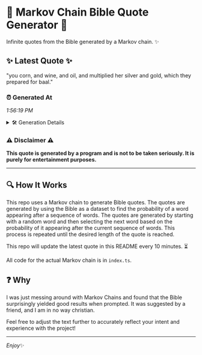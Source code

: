 # 📖 Markov Chain Bible Quote Generator 📖

Infinite quotes from the Bible generated by a Markov chain. ✨

## ✨ Latest Quote ✨
"you corn, and wine, and oil, and multiplied her silver and gold, which they prepared for baal."

### ⏰ Generated At
*1:56:19 PM*

<details>
    <summary>🛠️ Generation Details</summary>
    <p>
        <strong>🌱 Seed:</strong> you<br>
        <strong>🔄 Iterations:</strong> 16<br>
        <strong>📜 Context History:</strong><br>[ you ]: corn,<br>[ you, corn, ]: and<br>[ you, corn,, and ]: wine,<br>[ you, corn,, and, wine, ]: and<br>[ you, corn,, and, wine,, and ]: oil,<br>[ you, corn,, and, wine,, and, oil, ]: and<br>[ corn,, and, wine,, and, oil,, and ]: multiplied<br>[ and, wine,, and, oil,, and, multiplied ]: her<br>[ wine,, and, oil,, and, multiplied, her ]: silver<br>[ and, oil,, and, multiplied, her, silver ]: and<br>[ oil,, and, multiplied, her, silver, and ]: gold,<br>[ and, multiplied, her, silver, and, gold, ]: which<br>[ multiplied, her, silver, and, gold,, which ]: they<br>[ her, silver, and, gold,, which, they ]: prepared<br>[ silver, and, gold,, which, they, prepared ]: for<br>[ and, gold,, which, they, prepared, for ]: baal.<br>
    </p>
</details>

### ⚠️ Disclaimer ⚠️
**This quote is generated by a program and is not to be taken seriously. It is purely for entertainment purposes.**

---

## 🔍 How It Works

This repo uses a Markov chain to generate Bible quotes. The quotes are generated by using the Bible as a dataset to find the probability of a word appearing after a sequence of words. The quotes are generated by starting with a random word and then selecting the next word based on the probability of it appearing after the current sequence of words. This process is repeated until the desired length of the quote is reached.

This repo will update the latest quote in this README every 10 minutes. ⏳

All code for the actual Markov chain is in `index.ts`.

## ❓ Why

I was just messing around with Markov Chains and found that the Bible surprisingly yielded good results when prompted. 
It was suggested by a friend, and I am in no way christian.

Feel free to adjust the text further to accurately reflect your intent and experience with the project!

---

*Enjoy*✨
